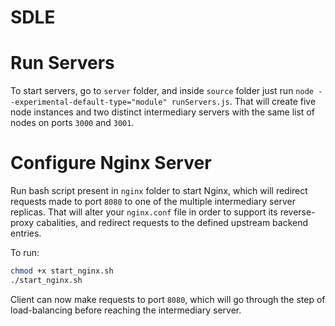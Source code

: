 # SDLE

# Run Servers

To start servers, go to `server` folder, and inside ```source``` folder just run ```node --experimental-default-type="module" runServers.js```. That will create five node instances and two distinct intermediary servers with the same list of nodes on ports ```3000``` and ```3001```.

# Configure Nginx Server

Run bash script present in ```nginx``` folder to start Nginx, which will redirect requests made to port ```8080``` to one of the multiple intermediary server replicas. That will alter your ```nginx.conf``` file in  order to support its reverse-proxy cabalities, and redirect requests to the defined upstream backend entries.

To run:

```sh
chmod +x start_nginx.sh
./start_nginx.sh
```

Client can now make requests to port ```8080```, which will go through the step of load-balancing before reaching the intermediary server.